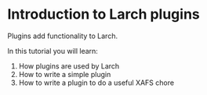 
# Introduction to Larch plugins

Plugins add functionality to Larch.

In this tutorial you will learn:

1. How plugins are used by Larch
1. How to write a simple plugin
1. How to write a plugin to do a useful XAFS chore
